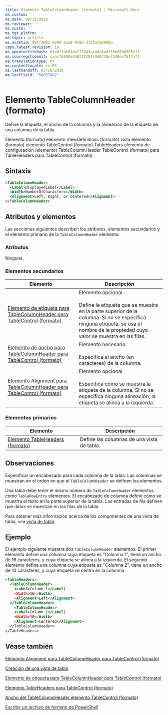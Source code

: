 ```yaml
---
title: Elemento TableColumnHeader (formato) | Microsoft Docs
ms.custom: ''
ms.date: 09/13/2016
ms.reviewer: ''
ms.suite: ''
ms.tgt_pltfrm: ''
ms.topic: article
ms.assetid: 49ff3062-6396-4aa8-919b-3fd3ac60899a
caps.latest.revision: 19
ms.openlocfilehash: d3ad7fa563def17d43ce4dc64d155b65b650521f
ms.sourcegitcommit: caac7d098a448232304c9d6728e7340ec7517a71
ms.translationtype: MT
ms.contentlocale: es-ES
ms.lasthandoff: 03/16/2019
ms.locfileid: "58057882"
---
```

# <a name="tablecolumnheader-element-format"></a>Elemento TableColumnHeader (formato)

Define la etiqueta, el ancho de la columna y la alineación de la etiqueta de una columna de la tabla.

Elemento (formato) elemento ViewDefinitions (formato) vista elemento (formato) elemento TableControl (formato) TableHeaders elemento de configuración (elemento) TableColumnHeader TableControl (formato) para TableHeaders para TableControl (formato)

## <a name="syntax"></a>Sintaxis

```xml
<TableColumnHeader>
  <Label>DisplayedLabel</Label>
  <Width>NumberOfCharacters</Width>
  <Alignment>Left, Right, or Centered</Alignment>
</TableColumnHeader>
```

## <a name="attributes-and-elements"></a>Atributos y elementos

Las secciones siguientes describen los atributos, elementos secundarios y el elemento primario de la `TableColumnHeader` elemento.

### <a name="attributes"></a>Atributos

Ninguna.

### <a name="child-elements"></a>Elementos secundarios

|Elemento|Descripción|
|-------------|-----------------|
|[Elemento de etiqueta para TableColumnHeader para TableControl (formato)](./label-element-for-tablecolumnheader-for-tablecontrol-format.md)|Elemento opcional.<br /><br /> Define la etiqueta que se muestra en la parte superior de la columna. Si no se especifica ninguna etiqueta, se usa el nombre de la propiedad cuyo valor se muestra en las filas.|
|[Elemento de ancho para TableColumnHeader para TableControl (formato)](./width-element-for-tablecolumnheader-for-tablecontrol-format.md)|Elemento necesario.<br /><br /> Especifica el ancho (en caracteres) de la columna.|
|[Elemento Alignment para TableColumnHeader para TableControl (formato)](./alignment-element-for-tablecolumnheader-for-tablecontrol-format.md)|Elemento opcional.<br /><br /> Especifica cómo se muestra la etiqueta de la columna. Si no se especifica ninguna alineación, la etiqueta se alinea a la izquierda.|

### <a name="parent-elements"></a>Elementos primarios

|Elemento|Descripción|
|-------------|-----------------|
|[Elemento TableHeaders (formato)](./tableheaders-element-format.md)|Define las columnas de una vista de tabla.|

## <a name="remarks"></a>Observaciones

Especificar un encabezado para cada columna de la tabla. Las columnas se muestran en el orden en que el `TableColumnHeader` se definen los elementos.

Una tabla debe tener el mismo número de `TableColumnHeader` elementos como `TableRowEntry` elementos. El encabezado de columna define cómo se muestra el texto en la parte superior de la tabla. Las entradas de fila definen qué datos se muestran en las filas de la tabla.

Para obtener más información acerca de los componentes de una vista de tabla, vea [vista de tabla](./creating-a-table-view.md).

## <a name="example"></a>Ejemplo

El ejemplo siguiente muestra dos `TableColumnHeader` elementos. El primer elemento define una columna cuya etiqueta es "Columna 1", tiene un ancho de 16 caracteres, y cuya etiqueta se alinea a la izquierda. El segundo elemento define una columna cuya etiqueta es "Columna 2", tiene un ancho de 10 caracteres, y cuya etiqueta se centra en la columna.

```xml
<TableHeaders>
  <TableColumnHeader>
    <Label>Column 1</Label)
    <Width>16</Width>
    <Alignment>Left</Alignment>
  </TableColumnHeader>
    <TableColumnHeader>
    <Label>Column 2</Label)
    <Width>10</Width>
    <Alignment>Centered</Alignment>
  </TableColumnHeader>
</TableHeaders>
```

## <a name="see-also"></a>Véase también

[Elemento Alignment para TableColumnHeader para TableControl (formato)](./alignment-element-for-tablecolumnheader-for-tablecontrol-format.md)

[Creación de una vista de tabla](./creating-a-table-view.md)

[Elemento de etiqueta para TableColumnHeader para TableControl (formato)](./label-element-for-tablecolumnheader-for-tablecontrol-format.md)

[Elemento TableHeaders para TableControl (formato)](./tableheaders-element-format.md)

[Ancho del TableColumnHeader elemento TableControl (formato)](./width-element-for-tablecolumnheader-for-tablecontrol-format.md)

[Escribir un archivo de formato de PowerShell](./writing-a-powershell-formatting-file.md)
